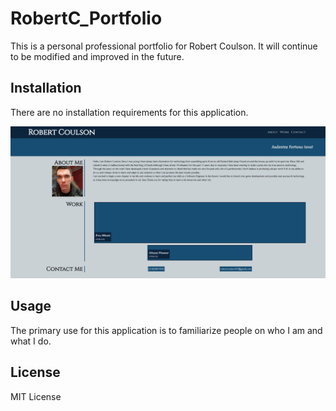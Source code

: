 # RobertC_Portfolio

This is a personal professional portfolio for Robert Coulson. It will continue to be modified and improved in the future.

## Installation

There are no installation requirements for this application.

![Alt text](images/Portfolio.png)

## Usage

The primary use for this application is to familiarize people on who I am and what I do.


## License

MIT License